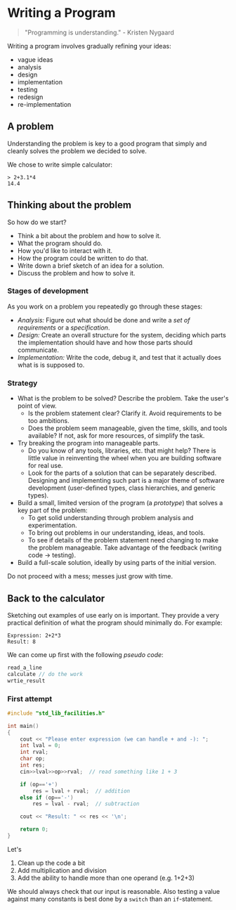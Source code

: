 # Writing a Program

> "Programming is understanding." - Kristen Nygaard

Writing a program involves gradually refining your ideas:

- vague ideas
- analysis
- design
- implementation
- testing
- redesign
- re-implementation

## A problem

Understanding the problem is key to a good program that simply and cleanly solves the problem we decided to solve.

We chose to write simple calculator:

```console
> 2+3.1*4
14.4
```

## Thinking about the problem

So how do we start?

- Think a bit about the problem and how to solve it.
- What the program should do.
- How you'd like to interact with it.
- How the program could be written to do that.
- Write down a brief sketch of an idea for a solution.
- Discuss the problem and how to solve it.

### Stages of development

As you work on a problem you repeatedly go through these stages:

- *Analysis:* Figure out what should be done and write a *set of requirements* or a *specification*.
- *Design:* Create an overall structure for the system, deciding which parts the implementation should have and how those parts should communicate.
- *Implementation:* Write the code, debug it, and test that it actually does what is is supposed to.

### Strategy

- What is the problem to be solved? Describe the problem. Take the user's point of view.
  - Is the problem statement clear? Clarify it. Avoid requirements to be too ambitions.
  - Does the problem seem manageable, given the time, skills, and tools available? If not, ask for more resources, of simplify the task.
- Try breaking the program into manageable parts.
  - Do you know of any tools, libraries, etc. that might help? There is little value in reinventing the wheel when you are building software for real use.
  - Look for the parts of a solution that can be separately described. Designing and implementing such part is a major theme of software development (user-defined types, class hierarchies, and generic types).
- Build a small, limited version of the program (a *prototype*) that solves a key part of the problem:
  - To get solid understanding through problem analysis and experimentation.
  - To bring out problems in our understanding, ideas, and tools.
  - To see if details of the problem statement need changing to make the problem manageable. Take advantage of the feedback (writing code -> testing).
- Build a full-scale solution, ideally by using parts of the initial version.

Do not proceed with a mess; messes just grow with time.

## Back to the calculator

Sketching out examples of use early on is important. They provide a very practical definition of what the program should minimally do. For example:

```console
Expression: 2+2*3
Result: 8
```

We can come up first with the following *pseudo code*:

```c++
read_a_line
calculate // do the work
wrtie_result
```

### First attempt

```c++
#include "std_lib_facilities.h"

int main()
{
    cout << "Please enter expression (we can handle + and -): ";
    int lval = 0;
    int rval;
    char op;
    int res;
    cin>>lval>>op>>rval;  // read something like 1 + 3

    if (op=='+')
        res = lval + rval;  // addition
    else if (op=='-')
        res = lval - rval;  // subtraction

    cout << "Result: " << res << '\n';

    return 0;
}
```

Let's

1. Clean up the code a bit
2. Add multiplication and division
3. Add the ability to handle more than one operand (e.g. 1+2+3)

We should always check that our input is reasonable. Also testing a value against many constants is best done by a `switch` than an `if`-statement.
